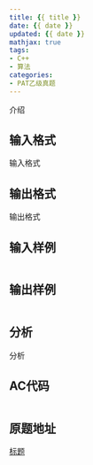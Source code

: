 ```yaml
---
title: {{ title }}
date: {{ date }}
updated: {{ date }}
mathjax: true
tags:
- C++
- 算法
categories:
- PAT乙级真题
---
```


介绍

<!--more-->

## 输入格式

输入格式

## 输出格式

输出格式

## 输入样例

```bash

```

## 输出样例

```bash

```

## 分析

分析

## AC代码

```cpp

```

## 原题地址

[标题](https://pintia.cn/problem-sets/)
